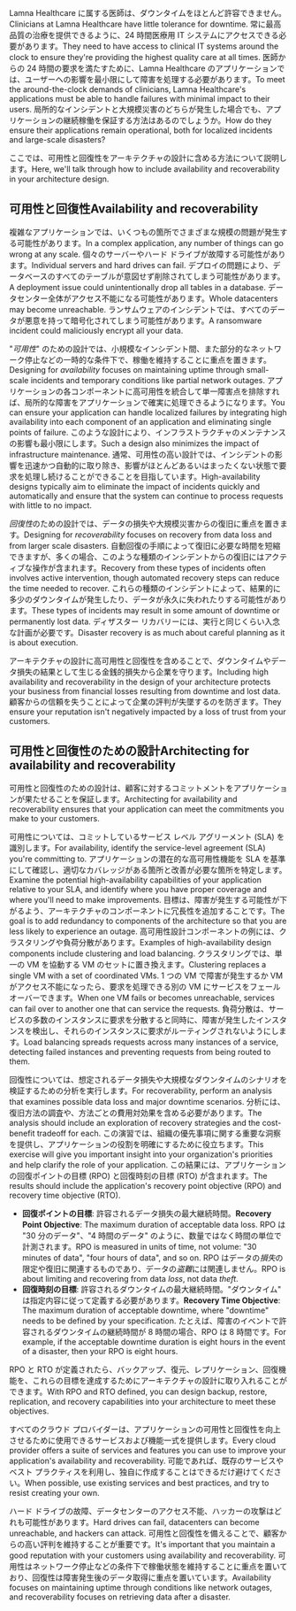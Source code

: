 <span data-ttu-id="a4054-101">Lamna Healthcare に属する医師は、ダウンタイムをほとんど許容できません。</span><span class="sxs-lookup"><span data-stu-id="a4054-101">Clinicians at Lamna Healthcare have little tolerance for downtime.</span></span> <span data-ttu-id="a4054-102">常に最高品質の治療を提供できるように、24 時間医療用 IT システムにアクセスできる必要があります。</span><span class="sxs-lookup"><span data-stu-id="a4054-102">They need to have access to clinical IT systems around the clock to ensure they're providing the highest quality care at all times.</span></span> <span data-ttu-id="a4054-103">医師からの 24 時間の要求を満たすために、Lamna Healthcare のアプリケーションでは、ユーザーへの影響を最小限にして障害を処理する必要があります。</span><span class="sxs-lookup"><span data-stu-id="a4054-103">To meet the around-the-clock demands of clinicians, Lamna Healthcare's applications must be able to handle failures with minimal impact to their users.</span></span> <span data-ttu-id="a4054-104">局所的なインシデントと大規模災害のどちらが発生した場合でも、アプリケーションの継続稼働を保証する方法はあるのでしょうか。</span><span class="sxs-lookup"><span data-stu-id="a4054-104">How do they ensure their applications remain operational, both for localized incidents and large-scale disasters?</span></span>

<span data-ttu-id="a4054-105">ここでは、可用性と回復性をアーキテクチャの設計に含める方法について説明します。</span><span class="sxs-lookup"><span data-stu-id="a4054-105">Here, we'll talk through how to include availability and recoverability in your architecture design.</span></span>

## <a name="availability-and-recoverability"></a><span data-ttu-id="a4054-106">可用性と回復性</span><span class="sxs-lookup"><span data-stu-id="a4054-106">Availability and recoverability</span></span>

<span data-ttu-id="a4054-107">複雑なアプリケーションでは、いくつもの箇所でさまざまな規模の問題が発生する可能性があります。</span><span class="sxs-lookup"><span data-stu-id="a4054-107">In a complex application, any number of things can go wrong at any scale.</span></span> <span data-ttu-id="a4054-108">個々のサーバーやハード ドライブが故障する可能性があります。</span><span class="sxs-lookup"><span data-stu-id="a4054-108">Individual servers and hard drives can fail.</span></span> <span data-ttu-id="a4054-109">デプロイの問題により、データベースのすべてのテーブルが意図せず削除されてしまう可能性があります。</span><span class="sxs-lookup"><span data-stu-id="a4054-109">A deployment issue could unintentionally drop all tables in a database.</span></span> <span data-ttu-id="a4054-110">データセンター全体がアクセス不能になる可能性があります。</span><span class="sxs-lookup"><span data-stu-id="a4054-110">Whole datacenters may become unreachable.</span></span> <span data-ttu-id="a4054-111">ランサムウェアのインシデントでは、すべてのデータが悪意を持って暗号化されてしまう可能性があります。</span><span class="sxs-lookup"><span data-stu-id="a4054-111">A ransomware incident could maliciously encrypt all your data.</span></span>

<span data-ttu-id="a4054-112">"*可用性*" のための設計では、小規模なインシデント間、また部分的なネットワーク停止などの一時的な条件下で、稼働を維持することに重点を置きます。</span><span class="sxs-lookup"><span data-stu-id="a4054-112">Designing for *availability* focuses on maintaining uptime through small-scale incidents and temporary conditions like partial network outages.</span></span> <span data-ttu-id="a4054-113">アプリケーションの各コンポーネントに高可用性を統合して単一障害点を排除すれば、局所的な障害をアプリケーションで確実に処理できるようになります。</span><span class="sxs-lookup"><span data-stu-id="a4054-113">You can ensure your application can handle localized failures by integrating high availability into each component of an application and eliminating single points of failure.</span></span> <span data-ttu-id="a4054-114">このような設計により、インフラストラクチャのメンテナンスの影響も最小限にします。</span><span class="sxs-lookup"><span data-stu-id="a4054-114">Such a design also minimizes the impact of infrastructure maintenance.</span></span> <span data-ttu-id="a4054-115">通常、可用性の高い設計では、インシデントの影響を迅速かつ自動的に取り除き、影響がほとんどあるいはまったくない状態で要求を処理し続けることができることを目指しています。</span><span class="sxs-lookup"><span data-stu-id="a4054-115">High-availability designs typically aim to eliminate the impact of incidents quickly and automatically and ensure that the system can continue to process requests with little to no impact.</span></span>

<span data-ttu-id="a4054-116">*回復性*のための設計では、データの損失や大規模災害からの復旧に重点を置きます。</span><span class="sxs-lookup"><span data-stu-id="a4054-116">Designing for *recoverability* focuses on recovery from data loss and from larger scale disasters.</span></span> <span data-ttu-id="a4054-117">自動回復の手順によって復旧に必要な時間を短縮できますが、多くの場合、このような種類のインシデントからの復旧にはアクティブな操作が含まれます。</span><span class="sxs-lookup"><span data-stu-id="a4054-117">Recovery from these types of incidents often involves active intervention, though automated recovery steps can reduce the time needed to recover.</span></span> <span data-ttu-id="a4054-118">これらの種類のインシデントによって、結果的に多少のダウンタイムが発生したり、データが永久に失われたりする可能性があります。</span><span class="sxs-lookup"><span data-stu-id="a4054-118">These types of incidents may result in some amount of downtime or permanently lost data.</span></span> <span data-ttu-id="a4054-119">ディザスター リカバリーには、実行と同じくらい入念な計画が必要です。</span><span class="sxs-lookup"><span data-stu-id="a4054-119">Disaster recovery is as much about careful planning as it is about execution.</span></span>

<span data-ttu-id="a4054-120">アーキテクチャの設計に高可用性と回復性を含めることで、ダウンタイムやデータ損失の結果として生じる金銭的損失から企業を守ります。</span><span class="sxs-lookup"><span data-stu-id="a4054-120">Including high availability and recoverability in the design of your architecture protects your business from financial losses resulting from downtime and lost data.</span></span> <span data-ttu-id="a4054-121">顧客からの信頼を失うことによって企業の評判が失墜するのを防ぎます。</span><span class="sxs-lookup"><span data-stu-id="a4054-121">They ensure your reputation isn't negatively impacted by a loss of trust from your customers.</span></span>

## <a name="architecting-for-availability-and-recoverability"></a><span data-ttu-id="a4054-122">可用性と回復性のための設計</span><span class="sxs-lookup"><span data-stu-id="a4054-122">Architecting for availability and recoverability</span></span>

<span data-ttu-id="a4054-123">可用性と回復性のための設計は、顧客に対するコミットメントをアプリケーションが果たせることを保証します。</span><span class="sxs-lookup"><span data-stu-id="a4054-123">Architecting for availability and recoverability ensures that your application can meet the commitments you make to your customers.</span></span>

<span data-ttu-id="a4054-124">可用性については、コミットしているサービス レベル アグリーメント (SLA) を識別します。</span><span class="sxs-lookup"><span data-stu-id="a4054-124">For availability, identify the service-level agreement (SLA) you're committing to.</span></span> <span data-ttu-id="a4054-125">アプリケーションの潜在的な高可用性機能を SLA を基準にして確認し、適切なカバレッジがある箇所と改善が必要な箇所を特定します。</span><span class="sxs-lookup"><span data-stu-id="a4054-125">Examine the potential high-availability capabilities of your application relative to your SLA, and identify where you have proper coverage and where you'll need to make improvements.</span></span> <span data-ttu-id="a4054-126">目標は、障害が発生する可能性が下がるよう、アーキテクチャのコンポーネントに冗長性を追加することです。</span><span class="sxs-lookup"><span data-stu-id="a4054-126">The goal is to add redundancy to components of the architecture so that you are less likely to experience an outage.</span></span> <span data-ttu-id="a4054-127">高可用性設計コンポーネントの例には、クラスタリングや負荷分散があります。</span><span class="sxs-lookup"><span data-stu-id="a4054-127">Examples of high-availability design components include clustering and load balancing.</span></span> <span data-ttu-id="a4054-128">クラスタリングでは、単一の VM を協動する VM のセットに置き換えます。</span><span class="sxs-lookup"><span data-stu-id="a4054-128">Clustering replaces a single VM with a set of coordinated VMs.</span></span> <span data-ttu-id="a4054-129">1 つの VM で障害が発生するか VM がアクセス不能になったら、要求を処理できる別の VM にサービスをフェールオーバーできます。</span><span class="sxs-lookup"><span data-stu-id="a4054-129">When one VM fails or becomes unreachable, services can fail over to another one that can service the requests.</span></span> <span data-ttu-id="a4054-130">負荷分散は、サービスの多数のインスタンスに要求を分散すると同時に、障害が発生したインスタンスを検出し、それらのインスタンスに要求がルーティングされないようにします。</span><span class="sxs-lookup"><span data-stu-id="a4054-130">Load balancing spreads requests across many instances of a service, detecting failed instances and preventing requests from being routed to them.</span></span>

<span data-ttu-id="a4054-131">回復性については、想定されるデータ損失や大規模なダウンタイムのシナリオを検証するための分析を実行します。</span><span class="sxs-lookup"><span data-stu-id="a4054-131">For recoverability, perform an analysis that examines possible data loss and major downtime scenarios.</span></span> <span data-ttu-id="a4054-132">分析には、復旧方法の調査や、方法ごとの費用対効果を含める必要があります。</span><span class="sxs-lookup"><span data-stu-id="a4054-132">The analysis should include an exploration of recovery strategies and the cost-benefit tradeoff for each.</span></span> <span data-ttu-id="a4054-133">この演習では、組織の優先事項に関する重要な洞察を提供し、アプリケーションの役割を明確にするために役立ちます。</span><span class="sxs-lookup"><span data-stu-id="a4054-133">This exercise will give you important insight into your organization's priorities and help clarify the role of your application.</span></span> <span data-ttu-id="a4054-134">この結果には、アプリケーションの回復ポイントの目標 (RPO) と回復時刻の目標 (RTO) が含まれます。</span><span class="sxs-lookup"><span data-stu-id="a4054-134">The results should include the application's recovery point objective (RPO) and recovery time objective (RTO).</span></span>

* <span data-ttu-id="a4054-135">**回復ポイントの目標**: 許容されるデータ損失の最大継続時間。</span><span class="sxs-lookup"><span data-stu-id="a4054-135">**Recovery Point Objective**: The maximum duration of acceptable data loss.</span></span> <span data-ttu-id="a4054-136">RPO は "30 分のデータ"、"4 時間のデータ" のように、数量ではなく時間の単位で計測されます。</span><span class="sxs-lookup"><span data-stu-id="a4054-136">RPO is measured in units of time, not volume: "30 minutes of data", "four hours of data", and so on.</span></span> <span data-ttu-id="a4054-137">RPO はデータの*損失*の限定や復旧に関連するものであり、データの*盗難*には関連しません。</span><span class="sxs-lookup"><span data-stu-id="a4054-137">RPO is about limiting and recovering from data *loss*, not data *theft*.</span></span>
* <span data-ttu-id="a4054-138">**回復時刻の目標**: 許容されるダウンタイムの最大継続時間。"ダウンタイム" は指定内容に従って定義する必要があります。</span><span class="sxs-lookup"><span data-stu-id="a4054-138">**Recovery Time Objective**: The maximum duration of acceptable downtime, where "downtime" needs to be defined by your specification.</span></span> <span data-ttu-id="a4054-139">たとえば、障害のイベントで許容されるダウンタイムの継続時間が 8 時間の場合、RPO は 8 時間です。</span><span class="sxs-lookup"><span data-stu-id="a4054-139">For example, if the acceptable downtime duration is eight hours in the event of a disaster, then your RPO is eight hours.</span></span>

<span data-ttu-id="a4054-140">RPO と RTO が定義されたら、バックアップ、復元、レプリケーション、回復機能を、これらの目標を達成するためにアーキテクチャの設計に取り入れることができます。</span><span class="sxs-lookup"><span data-stu-id="a4054-140">With RPO and RTO defined, you can design backup, restore, replication, and recovery capabilities into your architecture to meet these objectives.</span></span>

<span data-ttu-id="a4054-141">すべてのクラウド プロバイダーは、アプリケーションの可用性と回復性を向上させるために使用できるサービスおよび機能一式を提供します。</span><span class="sxs-lookup"><span data-stu-id="a4054-141">Every cloud provider offers a suite of services and features you can use to improve your application's availability and recoverability.</span></span> <span data-ttu-id="a4054-142">可能であれば、既存のサービスやベスト プラクティスを利用し、独自に作成することはできるだけ避けてください。</span><span class="sxs-lookup"><span data-stu-id="a4054-142">When possible, use existing services and best practices, and try to resist creating your own.</span></span>

<span data-ttu-id="a4054-143">ハード ドライブの故障、データセンターのアクセス不能、ハッカーの攻撃はどれも可能性があります。</span><span class="sxs-lookup"><span data-stu-id="a4054-143">Hard drives can fail, datacenters can become unreachable, and hackers can attack.</span></span> <span data-ttu-id="a4054-144">可用性と回復性を備えることで、顧客からの高い評判を維持することが重要です。</span><span class="sxs-lookup"><span data-stu-id="a4054-144">It's important that you maintain a good reputation with your customers using availability and recoverability.</span></span> <span data-ttu-id="a4054-145">可用性はネットワーク停止などの条件下で稼働状態を維持することに重点を置いており、回復性は障害発生後のデータ取得に重点を置いています。</span><span class="sxs-lookup"><span data-stu-id="a4054-145">Availability focuses on maintaining uptime through conditions like network outages, and recoverability focuses on retrieving data after a disaster.</span></span>

